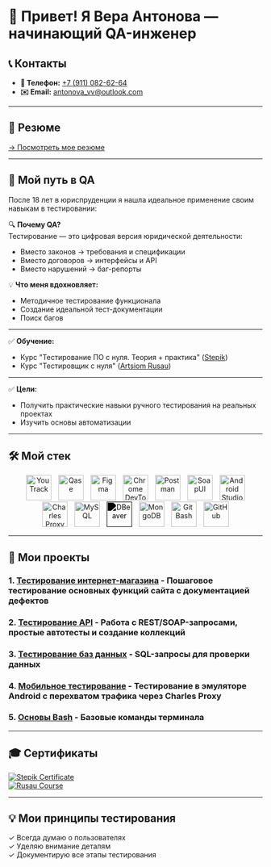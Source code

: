 # 👋 Привет! Я Вера Антонова — начинающий QA-инженер 

<a href="https://github.com/veraveps/QA-Portfolio-Vera-Antonova">
</a>

## 📞 Контакты
- **📱 Телефон:** [+7 (911) 082-62-64](tel:+79110826264)
- **✉️ Email:** antonova_vv@outlook.com
---

## 📄 Резюме
[→ Посмотреть мое резюме](https://docs.google.com/document/d/1_jP5fLebufNptWH2MMh5YSGJHVbZdg6oWP_bXODsrDQ/edit?usp=drive_link)

---

## 🚀 Мой путь в QA
После 18 лет в юриспруденции я нашла идеальное применение своим навыкам в тестировании:

🔍 **Почему QA?**  
Тестирование — это цифровая версия юридической деятельности:  
- Вместо законов → требования и спецификации  
- Вместо договоров → интерфейсы и API  
- Вместо нарушений → баг-репорты  

💡 **Что меня вдохновляет:**  
- Методичное тестирование функционала  
- Создание идеальной тест-документации  
- Поиск багов  

---
 
✅ **Обучение:**  
   - Курс "Тестирование ПО с нуля. Теория + практика" ([Stepik](https://stepik.org/course/171826/promo?search=7362255367))  
   - Курс "Тестировщик с нуля" ([Artsiom Rusau](https://rusau.net/qa-from-scratch))  

---

✅ **Цели:**  
   - Получить практические навыки ручного тестирования на реальных проектах  
   - Изучить основы автоматизации  

---

## 🛠 Мой стек

<p align="center">
  <img src="https://resources.jetbrains.com/storage/products/youtrack/img/meta/youtrack_logo_300x300.png" width="50" hspace="5" alt="YouTrack">
  <img src="https://camo.githubusercontent.com/35a1928616a9dca0acd2141dbfa390752e65b548b310a0fec90e70a83b2802ae/68747470733a2f2f6c756e61312e636f2f6562303138372e706e67" width="50" hspace="5" alt="Qase">
  <img src="https://cdn.jsdelivr.net/gh/devicons/devicon/icons/figma/figma-original.svg" width="50" hspace="5" alt="Figma">
  <img src="https://cdn.jsdelivr.net/gh/devicons/devicon/icons/chrome/chrome-original.svg" width="50" hspace="5" alt="Chrome DevTools">
  <img src="https://cdn.jsdelivr.net/gh/devicons/devicon/icons/postman/postman-original.svg" width="50" hspace="5" alt="Postman">
  <img src="https://camo.githubusercontent.com/b12048870a12c78c92bc846f340c2bdb2cfb1d67f9f86d301b393ee074e02160/68747470733a2f2f656e637279707465642d74626e302e677374617469632e636f6d2f696d616765733f713d74626e3a414e6439476354444c6a2d3137684c75507365344b356c6f34564c4e46526e3839726a4c53422d4b4b495a4d644e6a4230512673" width="50" hspace="5" alt="SoapUI">
  <img src="https://cdn.jsdelivr.net/gh/devicons/devicon/icons/androidstudio/androidstudio-original.svg" width="50" hspace="5" alt="Android Studio">
  <img src="https://camo.githubusercontent.com/336cc8f5f3d0b45b3c149159207c88944e9909640f5dc25c7116355bc75670d5/68747470733a2f2f36342e6d656469612e74756d626c722e636f6d2f63343065383135393666333061646638363930656532366161313265383838662f74756d626c725f696e6c696e655f6f62387a32316f6754753172326f6e61755f3430302e706e67" width="50" hspace="5" alt="Charles Proxy">
  <img src="https://cdn.jsdelivr.net/gh/devicons/devicon/icons/mysql/mysql-original.svg" width="50" hspace="5" alt="MySQL">
  <img src="https://dbeaver.io/wp-content/uploads/2015/09/beaver-head.png" width="50" hspace="5" alt="DBeaver" style="filter: brightness(0);">
  <img src="https://cdn.jsdelivr.net/gh/devicons/devicon/icons/mongodb/mongodb-original.svg" width="50" hspace="5" alt="MongoDB">
  <img src="https://cdn.jsdelivr.net/gh/devicons/devicon/icons/bash/bash-original.svg" width="50" hspace="5" alt="Git Bash">
  <img src="https://cdn.jsdelivr.net/gh/devicons/devicon/icons/github/github-original.svg" width="50" hspace="5" alt="GitHub">
</p>

---

## 📂 Мои проекты

### 1. [Тестирование интернет-магазина](Projects/Webshop_testing.md) - Пошаговое тестирование основных функций сайта с документацией дефектов  
### 2. [Тестирование API](Projects/API_Testing.md) - Работа с REST/SOAP-запросами, простые автотесты и создание коллекций  
### 3. [Тестирование баз данных](Projects/Database_Testing.md) - SQL-запросы для проверки данных  
### 4. [Мобильное тестирование](Projects/Mobile_App_Testing.md) - Тестирование в эмуляторе Android с перехватом трафика через Charles Proxy  
### 5. [Основы Bash](Projects/Bash.md) - Базовые команды терминала  

---

## 🎓 Сертификаты
[![Stepik Certificate](https://img.shields.io/badge/Stepik-Тестирование_ПО_с_нуля-2CA5E0?logo=stepik)](https://drive.google.com/file/d/1G8Qu6l9QwpovzGzRF9_er6NMt1egj3SU/view?usp=drive_link)  
[![Rusau Course](https://img.shields.io/badge/Rusau-Тестировщик_с_нуля-lightgrey)](https://drive.google.com/file/d/1vIAl2YUcryuiBuMGgeWSJ2y-PHnveHiA/view?usp=sharing)

---

## 💡 Мои принципы тестирования
✓ Всегда думаю о пользователях  
✓ Уделяю внимание деталям   
✓ Документирую все этапы тестирования

